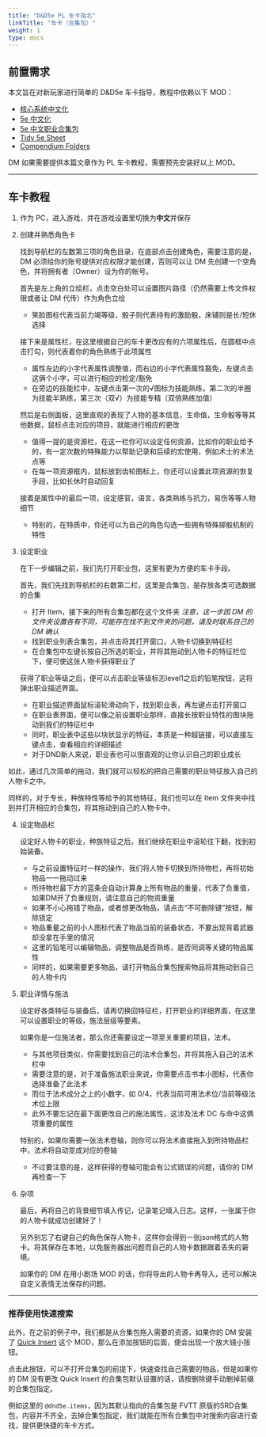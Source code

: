 ```yaml
---
title: "D&D5e PL 车卡指北"
linkTitle: "车卡（合集包）"
weight: 1
type: docs
---
```


## 前置需求

本文旨在对新玩家进行简单的 D&D5e 车卡指导，教程中依赖以下 MOD：
- [核心系统中文化](../../../../modules/mods/#核心系统中文化)
- [5e 中文化](../../../../modules/mods/5e/#5e-中文化)
- [5e 中文职业合集包](../../../../modules/mods/5e/#5e-中文职业合集包)
- [Tidy 5e Sheet](../../../../modules/mods/5e/#tidy-5e-sheet)
- [Compendium Folders](../../../../modules/mods/#compendium-folders)

DM 如果需要提供本篇文章作为 PL 车卡教程，需要预先安装好以上 MOD。

---

## 车卡教程

1. 作为 PC，进入游戏，并在游戏设置里切换为**中文**并保存
2. 创建并熟悉角色卡

    找到导航栏的左数第三项的角色目录，在底部点击创建角色，需要注意的是，DM 必须给你的账号提供对应权限才能创建，否则可以让 DM 先创建一个空角色，并将拥有者（Owner）设为你的帐号。

    首先是左上角的立绘栏，点击空白处可以设置图片路径（仍然需要上传文件权限或者让 DM 代传）作为角色立绘
    - 笑脸图标代表当前力竭等级，骰子则代表持有的激励骰，床铺则是长/短休选择

    接下来是属性栏，在这里根据自己的车卡更改应有的六项属性后，在圆框中点击打勾，则代表着你的角色熟练于此项属性
    - 属性左边的小字代表属性调整值，而右边的小字代表属性豁免，左键点击这俩个小字，可以进行相应的检定/豁免
    - 在旁边的技能栏中，左键点击第一次的√图标为技能熟练，第二次的半圈为技能半熟练，第三次（双√）为技能专精（双倍熟练加值）

    然后是右侧面板，这里直观的表现了人物的基本信息，生命值，生命骰等等其他数据，鼠标点击对应的项目，就能进行相应的更改
    - 值得一提的是资源栏，在这一栏你可以设定任何资源，比如你的职业给予的，有一定次数的特殊能力以帮助记录和后续的宏使用，例如术士的术法点等
    - 在每一项资源框内，鼠标放到齿轮图标上，你还可以设置此项资源的恢复手段，比如长休时自动回复

    接着是属性中的最后一项，设定感官，语言，各类熟练与抗力，易伤等等人物细节
    - 特别的，在特质中，你还可以为自己的角色勾选一些拥有特殊掷骰机制的特性

3. 设定职业

    在下一步编辑之前，我们先打开职业包，这里有更为方便的车卡手段。

    首先，我们先找到导航栏的右数第二栏，这里是合集包，是存放各类可选数据的合集
    - 打开 Item，接下来的所有合集包都在这个文件夹 *注意，这一步因 DM 的文件夹设置各有不同，可能存在找不到文件夹的问题，请及时联系自己的 DM 确认*
    - 找到职业列表合集包，并点击将其打开窗口，人物卡切换到特征栏
    - 在合集包中左键长按自己所选的职业，并将其拖动到人物卡的特征栏位下，便可使这张人物卡获得职业了

    获得了职业等级之后，便可以点击职业等级标志level1之后的铅笔按钮，这将弹出职业描述界面。
    - 在职业描述界面鼠标滚轮滑动向下，找到职业表，再左键点击打开窗口
    - 在职业表界面，便可以像之前设置职业那样，直接长按职业特性的图块拖动到我们的特征栏中
    - 同时，职业表中这些以块状显示的特征，本质是一种超链接，可以直接左键点击，查看相应的详细描述
    - 对于DND新人来说，职业表也可以很直观的让你认识自己的职业成长

如此，通过几次简单的拖动，我们就可以轻松的把自己需要的职业特征放入自己的人物卡之中。

同样的，对于专长，种族特性等给予的其他特征，我们也可以在 Item 文件夹中找到并打开相应的合集包，将其拖动到自己的人物卡中。

4. 设定物品栏

    设定好人物卡的职业，种族特征之后，我们继续在职业中滚轮往下翻，找到初始装备。
    - 与之前设置特征时一样的操作，我们将人物卡切换到所持物栏，再将初始物品一一拖动过来
    - 所持物栏最下方的蓝条会自动计算身上所有物品的重量，代表了负重值，如果DM开了负重规则，请注意自己的物资重量
    - 如果不小心拖错了物品，或者想更改物品，请点击“不可删除键”按钮，解除锁定
    - 物品重量之前的小人图标代表了物品当前的装备状态，不要出现背着武器却没拿在手里的情况
    - 这里的铅笔可以编辑物品，调整物品是否熟练，是否同调等关键的物品属性
    - 同样的，如果需要更多物品，请打开物品合集包搜索物品将其拖动到自己的人物卡内

5. 职业详情与施法

    设定好各类特征与装备后，请再切换回特征栏，打开职业的详细界面，在这里可以设置职业的等级，施法层级等要素。

    如果你是一位施法者，那么你还需要设定一项至关重要的项目，法术。
    - 与其他项目类似，你需要找到自己的法术合集包，并将其拖入自己的法术栏中
    - 需要注意的是，对于准备施法职业来说，你需要点击书本小图标，代表你选择准备了此法术
    - 而位于法术成分之上的小数字，如 0/4，代表当前可用法术位/当前等级法术位上限
    - 此外不要忘记在最下面更改自己的施法属性，这涉及法术 DC 与命中这俩项重要的属性

    特别的，如果你需要一张法术卷轴，则你可以将法术直接拖入到所持物品栏中，法术将自动变成对应的卷轴
    - 不过要注意的是，这样获得的卷轴可能会有公式错误的问题，请你的 DM 再检查一下

6. 杂项

    最后，再将自己的背景细节填入传记，记录笔记填入日志。这样，一张属于你的人物卡就成功创建好了！

    另外别忘了右键自己的角色保存人物卡，这样你会得到一张json格式的人物卡。将其保存在本地，以免服务器出问题而自己的人物卡数据跟着丢失的窘境。
    
    如果你的 DM 在用小剧场 MOD 的话，你将导出的人物卡再导入，还可以解决自定义表情无法保存的问题。

---

### 推荐使用快速搜索

此外，在之前的例子中，我们都是从合集包拖入需要的资源，如果你的 DM 安装了 [Quick Insert](../../../../modules/mods/#quick-insert) 这个 MOD，那么在添加按钮的后面，便会出现一个放大镜小按钮。

点击此按钮，可以不打开合集包的前提下，快速查找自己需要的物品，但是如果你的 DM 没有更改 Quick Insert 的合集包默认设置的话，请按删除键手动删掉前缀的合集包指定。

例如这里的 `@dnd5e.items`，因为其默认指向的合集包是 FVTT 原版的SRD合集包，内容并不齐全，去掉合集包指定，我们就能在所有合集包中对搜索内容进行查找，提供更快捷的车卡方式。